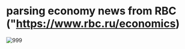 # parsing economy news from RBC ("https://www.rbc.ru/economics)

![999](https://user-images.githubusercontent.com/54048747/224270322-399b3081-e8a0-4084-ae32-63c5854e3fde.JPG)
